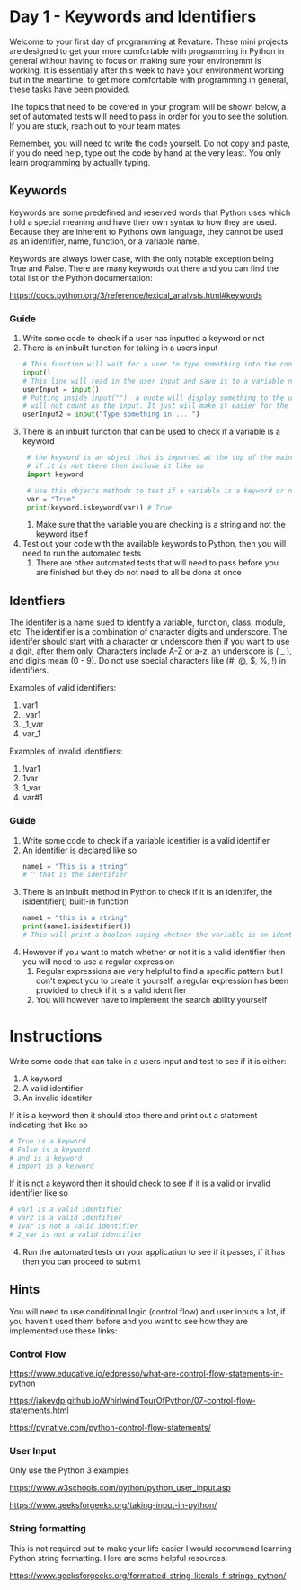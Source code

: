 # Day 1 - Keywords and Identifiers

Welcome to your first day of programming at Revature. These mini projects are designed to get your more comfortable with programming in Python in general without having to focus on making sure your environemnt is working. It is essentially after this week to have your environment working but in the meantime, to get more comfortable with programming in general, these tasks have been provided.

The topics that need to be covered in your program will be shown below, a set of automated tests will need to pass in order for you to see the solution. If you are stuck, reach out to your team mates.

Remember, you will need to write the code yourself. Do not copy and paste, if you do need help, type out the code by hand at the very least. You only learn programming by actually typing.

## Keywords
Keywords are some predefined and reserved words that Python uses which hold a special meaning and have their own syntax to how they are used. Because they are inherent to Pythons own language, they cannot be used as an identifier, name, function, or a variable name. 

Keywords are always lower case, with the only notable exception being True and False. There are many keywords out there and you can find the total list on the Python documentation:

https://docs.python.org/3/reference/lexical_analysis.html#keywords

### Guide
1. Write some code to check if a user has inputted a keyword or not
2. There is an inbuilt function for taking in a users input
     ```python
    # This function will wait for a user to type something into the console
    input() 
    # This line will read in the user input and save it to a variable name
    userInput = input() 
    # Putting inside input("")  a quote will display something to the user in the console but it
    # will not count as the input. It just will make it easier for the user to know what to give
    userInput2 = input("Type something in ... ")
    ```
3. There is an inbuilt function that can be used to check if a variable is a keyword
   ```python
    # the keyword is an object that is imported at the top of the main.py
    # if it is not there then include it like so
    import keyword

    # use this objects methods to test if a variable is a keyword or not, for example
    var = "True"
    print(keyword.iskeyword(var)) # True
   ```
   1. Make sure that the variable you are checking is a string and not the keyword itself
4. Test out your code with the available keywords to Python, then you will need to run the automated tests
    1. There are other automated tests that will need to pass before you are finished but they do not need to all be done at once


## Identfiers

The identifer is a name sued to identify a variable, function, class, module, etc. The identifier is a combination of character digits and underscore. The identifer should start with a character or underscore then if you want to use a digit, after them only. Characters include A-Z or a-z, an underscore is ( _ ), and digits mean (0 - 9). Do not use special characters like (#, @, $, %, !) in identifiers.

Examples of valid identifiers:
1. var1
2. _var1
3. _1_var
4. var_1

Examples of invalid identifiers:
1. !var1
2. 1var
3. 1_var
4. var#1


### Guide
1. Write some code to check if a variable identifier is a valid identifier
2. An identifier is declared like so
   ```python
   name1 = "This is a string"
   # ^ that is the identifier
   ```
3. There is an inbuilt method in Python to check if it is an identifer, the isidentifier() built-in function
   ```python
   name1 = "this is a string"
   print(name1.isidentifier())
   # This will print a boolean saying whether the variable is an identifier
    ```
4. However if you want to match whether or not it is a valid identifier then you will need to use a regular expression
    1. Regular expressions are very helpful to find a specific pattern but I don't expect you to create it yourself, a regular expression has been provided to check if it is a valid identifier
    2. You will however have to implement the search ability yourself 


# Instructions

Write some code that can take in a users input and test to see if it is either:
1. A keyword
2. A valid identifier
3. An invalid identifer

If it is a keyword then it should stop there and print out a statement indicating that like so
```python
# True is a keyword
# False is a keyword
# and is a keyword
# import is a keyword
```

If it is not a keyword then it should check to see if it is a valid or invalid identifier like so
```python
# var1 is a valid identifier
# var2 is a valid identifier
# 1var is not a valid identifier
# 2_var is not a valid identifier
```
4. Run the automated tests on your application to see if it passes, if it has then you can proceed to submit

## Hints
You will need to use conditional logic (control flow) and user inputs a lot, if you haven't used them before and you want to see how they are implemented use these links:

### Control Flow

https://www.educative.io/edpresso/what-are-control-flow-statements-in-python

https://jakevdp.github.io/WhirlwindTourOfPython/07-control-flow-statements.html

https://pynative.com/python-control-flow-statements/

### User Input

Only use the Python 3 examples

https://www.w3schools.com/python/python_user_input.asp

https://www.geeksforgeeks.org/taking-input-in-python/

### String formatting

This is not required but to make your life easier I would recommend learning Python string formatting. Here are some helpful resources:

https://www.geeksforgeeks.org/formatted-string-literals-f-strings-python/

